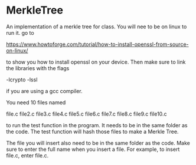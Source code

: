 # MerkleTree
An implementation of a merkle tree for class. You will nee to be on linux to run it. go to

https://www.howtoforge.com/tutorial/how-to-install-openssl-from-source-on-linux/

to show you how to install openssl on your device. Then make sure to link the libraries with the flags

-lcrypto
-lssl

if you are using a gcc compiler.

You need 10 files named

file.c
file2.c
file3.c
file4.c
file5.c
file6.c
file7.c
file8.c
file9.c
file10.c

to run the test function in the program. It needs to be in the same folder as the code. The test function will hash those files to make a Merkle Tree.

The file you will insert also need to be in the same folder as the code. Make sure to enter the full name when you insert a file. For example, to insert file.c, enter file.c.
